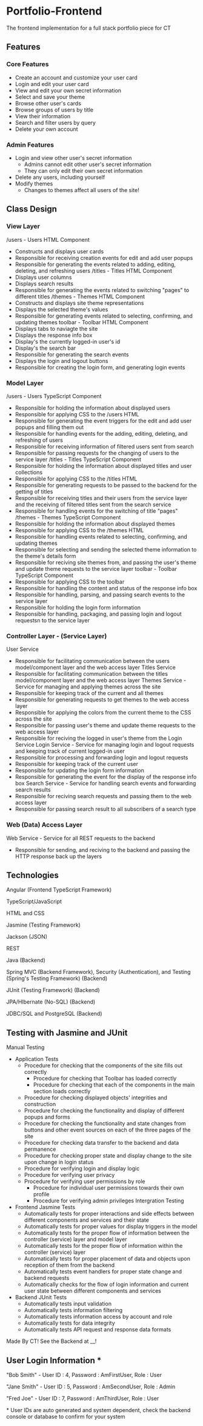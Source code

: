 # Portfolio-Frontend
The frontend implementation for a full stack portfolio piece for CT
## Features
### Core Features
- Create an account and customize your user card
- Login and edit your user card
- View and edit your own secret information
- Select and save your theme
- Browse other user's cards
- Browse groups of users by title
- View their information
- Search and filter users by query
- Delete your own account
### Admin Features
- Login and view other user's secret information
  - Admins cannot edit other user's secret information
  - They can only edit their own secret information
- Delete any users, including yourself
- Modify themes
  - Changes to themes affect all users of the site!
## Class Design
### View Layer
/users - Users HTML Component
- Constructs and displays user cards
- Responsible for receiving creation events for edit and add user popups
- Responsible for generating the events related to adding, editing, deleting, and refreshing users
/titles - Titles HTML Component
- Displays user columns
- Displays search results
- Responsible for generating the events related to switching "pages" to different titles
/themes - Themes HTML Component
- Constructs and displays site theme representations
- Displays the selected theme's values
- Responsible for generating events related to selecting, confirming, and updating themes
toolbar - Toolbar HTML Component
- Displays tabs to naviagte the site
- Displays the response info box
- Display's the currently logged-in user's id
- Display's the search bar
- Responsible for generating the search events
- Displays the login and logout buttons
- Responsible for creating the login form, and generating login events
### Model Layer
/users - Users TypeScript Component
- Responsible for holding the information about displayed users
- Responsible for applying CSS to the /users HTML
- Responsible for generating the event triggers for the edit and add user popups and filling them out
- Responsible for handling events for the adding, editing, deleting, and refreshing of users
- Responsible for receiving information of filtered users sent from search
- Responsible for passing requests for the changing of users to the service layer
/titles - Titles TypeScript Component
- Responsible for holding the information about displayed titles and user collections
- Responsible for applying CSS to the /titles HTML
- Responsible for generating requests to be passed to the backend for the getting of titles
- Responsible for receiving titles and their users from the service layer and the receiving of filtered titles sent from the search service
- Responsible for handling events for the switching of title "pages"
/themes - Themes TypeScript Component
- Responsible for holding the information about displayed themes
- Responsible for applying CSS to the /themes HTML
- Responsible for handling events related to selecting, confirming, and updating themes
- Responsible for selecting and sending the selected theme information to the theme's details form
- Responsible for reciving site themes from, and passing the user's theme and update theme requests to the service layer
toolbar - Toolbar TypeScript Component
- Responsible for applying CSS to the toolbar
- Responsible for handling the content and status of the response info box
- Responsible for handling, parsing, and passing search events to the service layer
- Responsible for holding the login form information
- Responsible for handling, packaging, and passing login and logout requestsn to the service layer
### Controller Layer - (Service Layer)
User Service
- Responsible for facilitating communication between the users model/component layer and the web access layer
Titles Service
- Responsible for facilitating communication between the titles model/component layer and the web access layer
Themes Service - Service for managing and applying themes across the site
- Responsible for keeping track of the current and all themes
- Responsible for generating requests to get themes to the web access layer
- Responsible for applying the colors from the current theme to the CSS across the site
- Responsible for passing user's theme and update theme requests to the web access layer
- Responsible for reciving the logged in user's theme from the Login Service
Login Service - Service for managing login and logout requests and keeping track of current logged-in user
- Responsible for processing and forwarding login and logout requests
- Responsible for keeping track of the current user
- Responsible for updating the login form information
- Responsible for generating the event for the display of the response info box
Search Service - Service for handling search events and forwarding search results
- Responsible for reciving search requests and passing them to the web access layer
- Responsible for passing search result to all subscribers of a search type
### Web (Data) Access Layer
Web Service - Service for all REST requests to the backend
- Responsible for sending, and reciving to the backend and passing the HTTP response back up the layers
## Technologies
Angular (Frontend TypeScript Framework)

TypeScript/JavaScript

HTML and CSS

Jasmine (Testing Framework)

Jackson (JSON)

REST

Java (Backend)

Spring MVC (Backend Framework), Security (Authentication), and Testing (Spring's Testing Framework) (Backend)

JUnit (Testing Framework) (Backend)

JPA/HIbernate (No-SQL) (Backend)

JDBC/SQL and PostgreSQL (Backend)

## Testing with Jasmine and JUnit
Manual Testing
- Application Tests
  - Procedure for checking that the components of the site fills out correctly
    - Procedure for checking that Toolbar has loaded correctly
    - Procedure for checking that each of the components in the main section loads correctly
  - Procedure for checking displayed objects' integrities and construction
  - Procedure for checking the functionality and display of different popups and forms
  - Procedure for checking the functionality and state changes from buttons and other event sources on each of the three pages of the site
  - Procedure for checking data transfer to the backend and data permanence
  - Procedure for checking proper state and display change to the site upon change in login status
  - Procedure for verifying login and display logic
  - Procedure for verifying user privacy
  - Procedure for verifying user permissions by role
    - Procedure for individual user permissions towards their own profile
    - Procedure for verifying admin privileges
Intergration Testing
- Frontend Jasmine Tests
  - Automatically tests for proper interactions and side effects between different components and services and their state
  - Automatically tests for proper values for display triggers in the model
  - Automatically tests for the proper flow of information between the controller (service) layer and model layer
  - Automatically tests for the proper flow of information within the controller (service) layer
  - Automatically tests for proper placement of data and objects upon reception of them from the backend
  - Automatically tests event handlers for proper state change and backend requests
  - Automatically checks for the flow of login information and current user state between different components and services
- Backend JUnit Tests
  - Automatically tests input validation
  - Automatically tests information filtering
  - Automatically tests information access by account and role
  - Automatically tests for data integrity
  - Automatically tests API request and response data formats



Made By CT!
See the Backend at __!

## User Login Information *
"Bob Smith" - User ID : 4, Password : AmFirstUser, Role : User

"Jane Smith" - User ID : 5, Password : AmSecondUser, Role : Admin

"Fred Joe" - User ID : 7, Password : AmThirdUser, Role : User

\* User IDs are auto generated and system dependent, check the backend console or database to confirm for your system